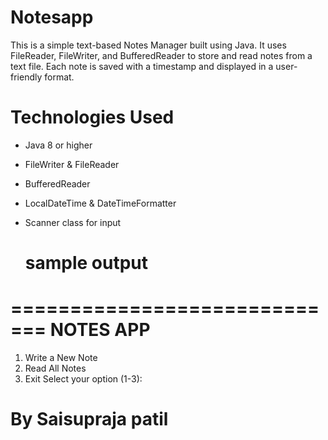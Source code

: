 # Notesapp
This is a simple text-based Notes Manager built using Java. It uses FileReader, FileWriter, and BufferedReader to store and read notes from a text file. Each note is saved with a timestamp and displayed in a user-friendly format.

# Technologies Used

- Java 8 or higher
- FileWriter & FileReader
- BufferedReader
- LocalDateTime & DateTimeFormatter
- Scanner class for input

  # sample output

=============================
        NOTES APP         
=============================
1. Write a New Note
2. Read All Notes
3. Exit
Select your option (1-3):

# By Saisupraja patil
